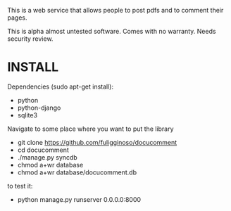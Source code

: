 This is a web service that allows people to post pdfs and to comment their pages.

This is alpha almost untested software. Comes with no warranty. Needs security review.

INSTALL
=======

Dependencies (sudo apt-get install):
* python
* python-django
* sqlite3

Navigate to some place where you want to put the library
* git clone https://github.com/fuligginoso/docucomment
* cd docucomment
* ./manage.py syncdb
* chmod a+wr database
* chmod a+wr database/docucomment.db

to test it:
* python manage.py runserver 0.0.0.0:8000
